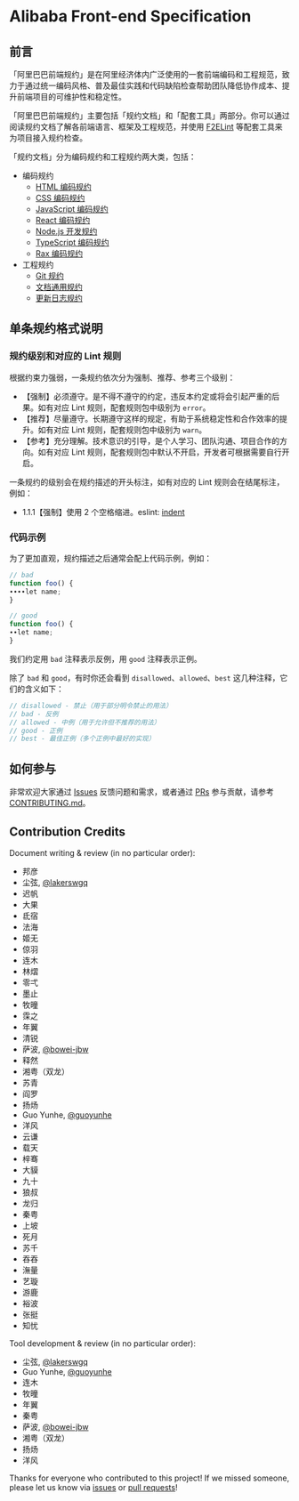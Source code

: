 # Alibaba Front-end Specification

## 前言

「阿里巴巴前端规约」是在阿里经济体内广泛使用的一套前端编码和工程规范，致力于通过统一编码风格、普及最佳实践和代码缺陷检查帮助团队降低协作成本、提升前端项目的可维护性和稳定性。

「阿里巴巴前端规约」主要包括「规约文档」和「配套工具」两部分。你可以通过阅读规约文档了解各前端语言、框架及工程规范，并使用 [F2ELint](https://www.npmjs.com/package/f2elint) 等配套工具来为项目接入规约检查。

「规约文档」分为编码规约和工程规约两大类，包括：

- 编码规约
  - [HTML 编码规约](docs/coding/1.html-style-guide.md)
  - [CSS 编码规约](docs/coding/2.css-style-guide.md)
  - [JavaScript 编码规约](docs/coding/3.javascript-style-guide.md)
  - [React 编码规约](docs/coding/4.react-style-guide.md)
  - [Node.js 开发规约](docs/coding/5.node-style-guide.md)
  - [TypeScript 编码规约](docs/coding/6.typescript-style-guide.md)
  - [Rax 编码规约](docs/coding/7.rax-style-guide.md)
- 工程规约
  - [Git 规约](docs/engineering/1.git.md)
  - [文档通用规约](docs/engineering/2.doc-writing-practice.md)
  - [更新日志规约](docs/engineering/3.doc-changelog.md)

## 单条规约格式说明

### 规约级别和对应的 Lint 规则

根据约束力强弱，一条规约依次分为强制、推荐、参考三个级别：

- 【强制】必须遵守。是不得不遵守的约定，违反本约定或将会引起严重的后果。如有对应 Lint 规则，配套规则包中级别为 `error`。
- 【推荐】尽量遵守。长期遵守这样的规定，有助于系统稳定性和合作效率的提升。如有对应 Lint 规则，配套规则包中级别为 `warn`。
- 【参考】充分理解。技术意识的引导，是个人学习、团队沟通、项目合作的方向。如有对应 Lint 规则，配套规则包中默认不开启，开发者可根据需要自行开启。

一条规约的级别会在规约描述的开头标注，如有对应的 Lint 规则会在结尾标注，例如：

- 1.1.1【强制】使用 2 个空格缩进。eslint: [indent](https://eslint.org/docs/rules/indent)

### 代码示例

为了更加直观，规约描述之后通常会配上代码示例，例如：

```js
// bad
function foo() {
∙∙∙∙let name;
}

// good
function foo() {
∙∙let name;
}
```

我们约定用 `bad` 注释表示反例，用 `good` 注释表示正例。

除了 `bad` 和 `good`，有时你还会看到 `disallowed`、`allowed`、`best` 这几种注释，它们的含义如下：

```js
// disallowed - 禁止（用于部分明令禁止的用法）
// bad - 反例
// allowed - 中例（用于允许但不推荐的用法）
// good - 正例
// best - 最佳正例（多个正例中最好的实现）
```

## 如何参与

非常欢迎大家通过 [Issues](https://github.com/alibaba/f2e-spec/issues) 反馈问题和需求，或者通过 [PRs](https://github.com/alibaba/f2e-spec/pulls) 参与贡献，请参考 [CONTRIBUTING.md](/CONTRIBUTING.md)。

## Contribution Credits

Document writing & review (in no particular order):

- 邦彦
- 尘弦, [@lakerswgq](https://github.com/lakerswgq)
- 迟帆
- 大果
- 氐宿
- 法海
- 姬无
- 倞羽
- 连木
- 林熠
- 零弌
- 墨止
- 牧曈
- 霂之
- 年翼
- 清锐
- 萨波, [@bowei-jbw](https://github.com/bowei-jbw)
- 释然
- 湘粤（双龙）
- 苏青
- 阎罗
- 扬炀
- Guo Yunhe, [@guoyunhe](https://github.com/guoyunhe)
- 洋风
- 云谦
- 载天
- 梓骞
- 大貘
- 九十
- 狼叔
- 龙归
- 秦粤
- 上坡
- 死月
- 苏千
- 吞吞
- 潕量
- 艺璇
- 游鹿
- 裕波
- 张挺
- 知忧

Tool development & review (in no particular order):

- 尘弦, [@lakerswgq](https://github.com/lakerswgq)
- Guo Yunhe, [@guoyunhe](https://github.com/guoyunhe)
- 连木
- 牧曈
- 年翼
- 秦粤
- 萨波, [@bowei-jbw](https://github.com/bowei-jbw)
- 湘粤（双龙）
- 扬炀
- 洋风

Thanks for everyone who contributed to this project! If we missed someone, please let us know via [issues](https://github.com/alibaba/f2e-spec/issues) or
[pull requests](https://github.com/alibaba/f2e-spec/pulls)!
